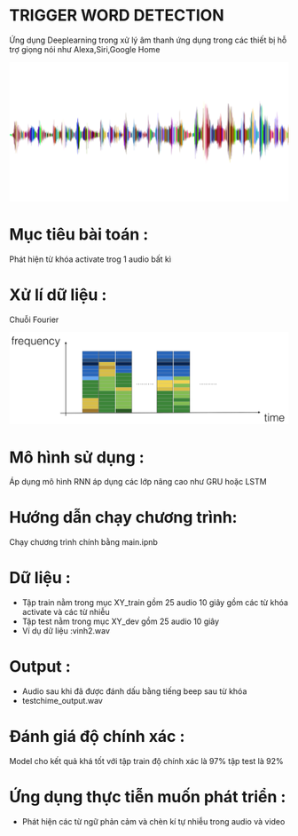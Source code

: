 <h1>TRIGGER WORD DETECTION</h1>
<p>Ứng dụng Deeplearning trong xử lý âm thanh ứng dụng trong các thiết bị hỗ trợ giọng nói như Alexa,Siri,Google Home</p>
<img src="images/sound.png">
<h1>Mục tiêu bài toán :</h1>
<p>Phát hiện từ khóa activate trog 1 audio bất kì</p>
<h1>Xử lí dữ liệu :</h1>
<p>Chuỗi Fourier</p>
<img src="images/spectrogram.png" alt="">
<h1>Mô hình sử dụng :</h1>
<p>Áp dụng mô hình RNN áp dụng các lớp nâng cao như GRU hoặc LSTM</p>
<h1>Hướng dẫn chạy chương trình:</h1>
<p>Chạy chương trình chính bằng main.ipnb</p>
<h1>Dữ liệu :</h1>
<ul>
	<li>Tập train nằm trong mục XY_train gồm 25 audio 10 giây gồm các từ khóa activate và các từ nhiễu </li>
	<li>Tập test nằm trong mục XY_dev gồm 25 audio 10 giây</li>
	<li>Ví dụ dữ liệu :vinh2.wav</li>
</ul>
<h1>Output :</h1>
<ul>
	<li>Audio sau khi đã được đánh dấu bằng tiếng beep sau từ khóa</li>
	<li>testchime_output.wav</li>
</ul>
<h1>Đánh giá độ chính xác :</h1>
<p>Model cho kết quả khá tốt với tập train độ chính xác là 97% tập test là 92%</p>
<h1>Ứng dụng thực tiễn muốn phát triển :</h1>
<ul>
	<li>Phát hiện các từ ngữ phản cảm và chèn kí tự nhiễu trong audio và video </li>
</ul>


